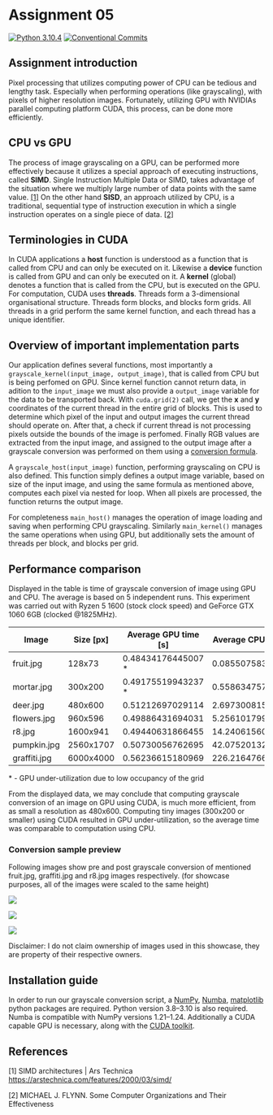 # Assignment 05

[![Python 3.10.4](https://img.shields.io/badge/python-3.10.4-blue.svg)](https://www.python.org/downloads/release/python-3104/)
[![Conventional Commits](https://img.shields.io/badge/Conventional%20Commits-1.0.0-red.svg)](https://conventionalcommits.org)

## Assignment introduction

Pixel processing that utilizes computing power of CPU can be tedious and lengthy task. Especially when performing operations (like grayscaling), with pixels of higher resolution images. Fortunately, utilizing GPU with NVIDIAs parallel computing platform CUDA, this process, can be done more efficiently.

## CPU vs GPU

The process of image grayscaling on a GPU, can be performed more effectively because it utilizes a special approach of executing instructions, called **SIMD**. Single Instruction Multiple Data or SIMD, takes advantage of the situation where we multiply large number of data points with the same value. [[1]](#1) On the other hand **SISD**, an approach utilized by CPU, is a traditional, sequential type of instruction execution in which a single instruction operates on a single piece of data. [[2]](#1)

## Terminologies in CUDA

In CUDA applications a **host** function is understood as a function that is called from CPU and can only be executed on it. Likewise a **device** function is called from GPU and can only be executed on it. A **kernel** (global) denotes a function that is called from the CPU, but is executed on the GPU. For computation, CUDA uses **threads**. Threads form a 3-dimensional organisational structure. Threads form blocks, and blocks form grids. All threads in a grid perform the same kernel function, and each thread has a unique identifier.

## Overview of important implementation parts

Our application defines several functions, most importantly a `grayscale_kernel(input_image, output_image)`, that is called from CPU but is being perfomed on GPU. Since kernel function cannot return data, in adition to the `input_image` we must also provide a `output_image` variable for the data to be transported back. With `cuda.grid(2)` call, we get the **x** and **y** coordinates of the current thread in the entire grid of blocks. This is used to determine which pixel of the input and output images the current thread should operate on. After that, a check if current thread is not processing pixels outside the bounds of the image is perfomed. Finally RGB values are extracted from the input image, and assigned to the output image after a grayscale conversion was performed on them using a [conversion formula](https://docs.opencv.org/4.x/de/d25/imgproc_color_conversions.html).

A `grayscale_host(input_image)` function, performing grayscaling on CPU is also defined. This function simply defines a output image variable, based on size of the input image, and using the same formula as mentioned above, computes each pixel via nested for loop. When all pixels are processed, the function returns the output image.

For completeness `main_host()` manages the operation of image loading and saving when performing CPU grayscaling. Similarly `main_kernel()` manages the same operations when using GPU, but additionally sets the amount of threads per block, and blocks per grid.

## Performance comparison

Displayed in the table is time of grayscale conversion of image using GPU and CPU. The average is based on 5 independent runs. This experiment was carried out with Ryzen 5 1600 (stock clock speed) and GeForce GTX 1060 6GB (clocked @1825MHz).

| Image        | Size [px] | Average GPU time [s] | Average CPU time [s] |
| ------------ | --------- | -------------------- | -------------------- |
| fruit.jpg    | 128x73    | 0.48434176445007 *   | 0.085507583618164    |
| mortar.jpg   | 300x200   | 0.49175519943237 *   | 0.55863475799561     |
| deer.jpg     | 480x600   | 0.51212697029114     | 2.6973008155823      |
| flowers.jpg  | 960x596   | 0.49886431694031     | 5.2561017990112      |
| r8.jpg       | 1600x941  | 0.49440631866455     | 14.240615606308      |
| pumpkin.jpg  | 2560x1707 | 0.50730056762695     | 42.075201320648      |
| graffiti.jpg | 6000x4000 | 0.56236615180969     | 226.2164766472       |

\* - GPU under-utilization due to low occupancy of the grid

From the displayed data, we may conclude that computing grayscale conversion of an image on GPU using CUDA, is much more efficient, from as small a resolution as 480x600. Computing tiny images (300x200 or smaller) using CUDA resulted in GPU under-utilization, so the average time was comparable to computation using CPU.

### Conversion sample preview

Following images show pre and post grayscale conversion of mentioned fruit.jpg, graffiti.jpg and r8.jpg images respectively. (for showcase purposes, all of the images were scaled to the same height)

![](https://i.imgur.com/65YnMnj.jpeg)

![](https://i.imgur.com/WdSDjhb.jpeg)

![](https://i.imgur.com/pMeWBV3.jpeg)

Disclaimer: I do not claim ownership of images used in this showcase, they are property of their respective owners.

## Installation guide

In order to run our grayscale conversion script, a [NumPy]((https://numpy.org/install/)), [Numba]((https://numba.readthedocs.io/en/stable/user/installing.html)), [matplotlib]((https://matplotlib.org/stable/users/installing/index.html)) python packages are required. Python version 3.8–3.10 is also required. Numba is compatible with NumPy versions 1.21–1.24. Additionally a CUDA capable GPU is necessary, along with the [CUDA toolkit]((https://developer.nvidia.com/cuda-toolkit-archive)). 

## References

<a id="1">[1]</a> 
SIMD architectures | Ars Technica 
https://arstechnica.com/features/2000/03/simd/

<a id="1">[2]</a> 
MICHAEL J. FLYNN.
Some Computer Organizations and Their Effectiveness